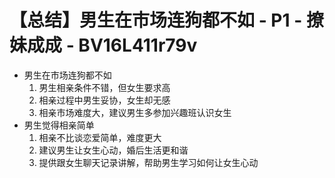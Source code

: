 # 【总结】男生在市场连狗都不如 - P1 - 撩妹成成 - BV16L411r79v

-   男生在市场连狗都不如
    1.  男生相亲条件不错，但女生要求高
    2.  相亲过程中男生妥协，女生却无感
    3.  相亲市场难度大，建议男生多参加兴趣班认识女生
-   男生觉得相亲简单
    1.  相亲不比谈恋爱简单，难度更大
    2.  建议男生让女生心动，婚后生活更和谐
    3.  提供跟女生聊天记录讲解，帮助男生学习如何让女生心动